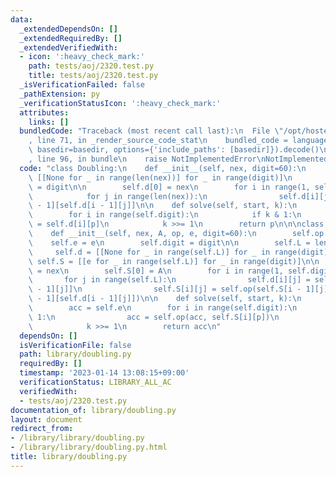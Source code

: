 ```yaml
---
data:
  _extendedDependsOn: []
  _extendedRequiredBy: []
  _extendedVerifiedWith:
  - icon: ':heavy_check_mark:'
    path: tests/aoj/2320.test.py
    title: tests/aoj/2320.test.py
  _isVerificationFailed: false
  _pathExtension: py
  _verificationStatusIcon: ':heavy_check_mark:'
  attributes:
    links: []
  bundledCode: "Traceback (most recent call last):\n  File \"/opt/hostedtoolcache/PyPy/3.7.13/x64/site-packages/onlinejudge_verify/documentation/build.py\"\
    , line 71, in _render_source_code_stat\n    bundled_code = language.bundle(stat.path,\
    \ basedir=basedir, options={'include_paths': [basedir]}).decode()\n  File \"/opt/hostedtoolcache/PyPy/3.7.13/x64/site-packages/onlinejudge_verify/languages/python.py\"\
    , line 96, in bundle\n    raise NotImplementedError\nNotImplementedError\n"
  code: "class Doubling:\n    def __init__(self, nex, digit=60):\n        self.d =\
    \ [[None for _ in range(len(nex))] for _ in range(digit)]\n        self.digit\
    \ = digit\n\n        self.d[0] = nex\n        for i in range(1, self.digit):\n\
    \            for j in range(len(nex)):\n                self.d[i][j] = self.d[i\
    \ - 1][self.d[i - 1][j]]\n\n    def solve(self, start, k):\n        p = start\n\
    \        for i in range(self.digit):\n            if k & 1:\n                p\
    \ = self.d[i][p]\n            k >>= 1\n        return p\n\n\nclass DoublingMonoid:\n\
    \    def __init__(self, nex, A, op, e, digit=60):\n        self.op = op\n    \
    \    self.e = e\n        self.digit = digit\n\n        self.L = len(nex)\n   \
    \     self.d = [[None for _ in range(self.L)] for _ in range(digit)]\n       \
    \ self.S = [[e for _ in range(self.L)] for _ in range(digit)]\n\n        self.d[0]\
    \ = nex\n        self.S[0] = A\n        for i in range(1, self.digit):\n     \
    \       for j in range(self.L):\n                self.d[i][j] = self.d[i - 1][self.d[i\
    \ - 1][j]]\n                self.S[i][j] = self.op(self.S[i - 1][j], self.S[i\
    \ - 1][self.d[i - 1][j]])\n\n    def solve(self, start, k):\n        p = start\n\
    \        acc = self.e\n        for i in range(self.digit):\n            if k &\
    \ 1:\n                acc = self.op(acc, self.S[i][p])\n                p = self.d[i][p]\n\
    \            k >>= 1\n        return acc\n"
  dependsOn: []
  isVerificationFile: false
  path: library/doubling.py
  requiredBy: []
  timestamp: '2023-01-14 13:08:15+09:00'
  verificationStatus: LIBRARY_ALL_AC
  verifiedWith:
  - tests/aoj/2320.test.py
documentation_of: library/doubling.py
layout: document
redirect_from:
- /library/library/doubling.py
- /library/library/doubling.py.html
title: library/doubling.py
---
```


